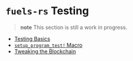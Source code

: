 # `fuels-rs` Testing

> **note** This section is still a work in progress.

- [Testing Basics](./basics.md)
- [`setup_program_test!` Macro](./the-setup-contract-test-macro.md)
- [Tweaking the Blockchain](./chains.md)
